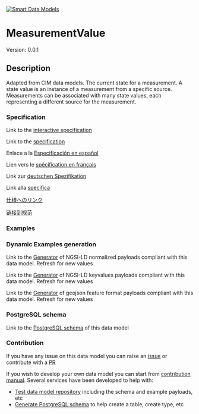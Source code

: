 [![Smart Data Models](https://smartdatamodels.org/wp-content/uploads/2022/01/SmartDataModels_logo.png "Logo")](https://smartdatamodels.org)
# MeasurementValue
Version: 0.0.1

## Description 

Adapted from CIM data models. The current state for a measurement. A state value is an instance of a measurement from a specific source. Measurements can be associated with many state values, each representing a different source for the measurement.
### Specification

Link to the [interactive specification](https://swagger.lab.fiware.org/?url=https://smart-data-models.github.io/dataModel.EnergyCIM/MeasurementValue/swagger.yaml)

Link to the [specification](https://github.com/smart-data-models/dataModel.EnergyCIM/blob/master/MeasurementValue/doc/spec.md)

Enlace a la [Especificación en español](https://github.com/smart-data-models/dataModel.EnergyCIM/blob/master/MeasurementValue/doc/spec_ES.md)

Lien vers le [spécification en français](https://github.com/smart-data-models/dataModel.EnergyCIM/blob/master/MeasurementValue/doc/spec_FR.md)

Link zur [deutschen Spezifikation](https://github.com/smart-data-models/dataModel.EnergyCIM/blob/master/MeasurementValue/doc/spec_DE.md)

Link alla [specifica](https://github.com/smart-data-models/dataModel.EnergyCIM/blob/master/MeasurementValue/doc/spec_IT.md)

[仕様へのリンク](https://github.com/smart-data-models/dataModel.EnergyCIM/blob/master/MeasurementValue/doc/spec_JA.md)

[链接到规范](https://github.com/smart-data-models/dataModel.EnergyCIM/blob/master/MeasurementValue/doc/spec_ZH.md)
### Examples
### Dynamic Examples generation

Link to the [Generator](https://smartdatamodels.org/extra/ngsi-ld_generator.php?schemaUrl=https://raw.githubusercontent.com/smart-data-models/dataModel.EnergyCIM/master/MeasurementValue/schema.json&email=info@smartdatamodels.org) of NGSI-LD normalized payloads compliant with this data model. Refresh for new values

Link to the [Generator](https://smartdatamodels.org/extra/ngsi-ld_generator_keyvalues.php?schemaUrl=https://raw.githubusercontent.com/smart-data-models/dataModel.EnergyCIM/master/MeasurementValue/schema.json&email=info@smartdatamodels.org) of NGSI-LD keyvalues payloads compliant with this data model. Refresh for new values

Link to the [Generator](https://smartdatamodels.org/extra/geojson_features_generator.php?schemaUrl=https://raw.githubusercontent.com/smart-data-models/dataModel.EnergyCIM/master/MeasurementValue/schema.json&email=info@smartdatamodels.org) of geojson feature format payloads compliant with this data model. Refresh for new values
### PostgreSQL schema

Link to the [PostgreSQL schema](https://smart-data-models.github.io/dataModel.EnergyCIM/MeasurementValue/schema.sql) of this data model
### Contribution

 If you have any issue on this data model you can raise an [issue](https://github.com/smart-data-models/dataModel.EnergyCIM/issues)  or contribute with a [PR](https://github.com/smart-data-models/dataModel.EnergyCIM/pulls)

 If you wish to develop your own data model you can start from [contribution manual](https://bit.ly/contribution_manual). Several services have been developed to help with: 
 - [Test data model repository](https://smartdatamodels.org/index.php/data-models-contribution-api/) including the schema and example payloads, etc
 - [Generate PostgreSQL schema](https://smartdatamodels.org/index.php/sql-service/) to help create a table, create type, etc
